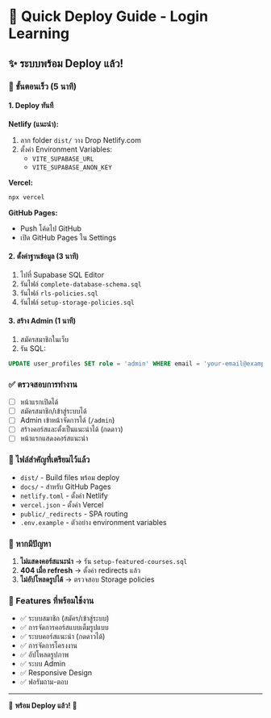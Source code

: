 # 🚀 Quick Deploy Guide - Login Learning

## ✨ ระบบพร้อม Deploy แล้ว!

### 🎯 ขั้นตอนเร็ว (5 นาที)

#### 1. Deploy ทันที
**Netlify (แนะนำ):**
1. ลาก folder `dist/` วาง Drop Netlify.com
2. ตั้งค่า Environment Variables:
   - `VITE_SUPABASE_URL`
   - `VITE_SUPABASE_ANON_KEY`

**Vercel:**
```bash
npx vercel
```

**GitHub Pages:**
- Push โค้ดไป GitHub
- เปิด GitHub Pages ใน Settings

#### 2. ตั้งค่าฐานข้อมูล (3 นาที)
1. ไปที่ Supabase SQL Editor
2. รันไฟล์ `complete-database-schema.sql`
3. รันไฟล์ `rls-policies.sql`
4. รันไฟล์ `setup-storage-policies.sql`

#### 3. สร้าง Admin (1 นาที)
1. สมัครสมาชิกในเว็บ
2. รัน SQL:
```sql
UPDATE user_profiles SET role = 'admin' WHERE email = 'your-email@example.com';
```

### ✅ ตรวจสอบการทำงาน
- [ ] หน้าแรกเปิดได้
- [ ] สมัครสมาชิก/เข้าสู่ระบบได้
- [ ] Admin เข้าหน้าจัดการได้ (`/admin`)
- [ ] สร้างคอร์สและตั้งเป็นแนะนำได้ (กดดาว)
- [ ] หน้าแรกแสดงคอร์สแนะนำ

### 📁 ไฟล์สำคัญที่เตรียมไว้แล้ว
- `dist/` - Build files พร้อม deploy
- `docs/` - สำหรับ GitHub Pages
- `netlify.toml` - ตั้งค่า Netlify
- `vercel.json` - ตั้งค่า Vercel
- `public/_redirects` - SPA routing
- `.env.example` - ตัวอย่าง environment variables

### 🔧 หากมีปัญหา
1. **ไม่แสดงคอร์สแนะนำ** → รัน `setup-featured-courses.sql`
2. **404 เมื่อ refresh** → ตั้งค่า redirects แล้ว
3. **ไม่อัปโหลดรูปได้** → ตรวจสอบ Storage policies

### 🌟 Features ที่พร้อมใช้งาน
- ✅ ระบบสมาชิก (สมัคร/เข้าสู่ระบบ)
- ✅ การจัดการคอร์สแบบเต็มรูปแบบ
- ✅ ระบบคอร์สแนะนำ (กดดาวได้)
- ✅ การจัดการโครงงาน
- ✅ อัปโหลดรูปภาพ
- ✅ ระบบ Admin
- ✅ Responsive Design
- ✅ ฟอรัมถาม-ตอบ

---
🎉 **พร้อม Deploy แล้ว!** 🎉